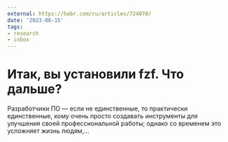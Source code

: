 ```yaml
---
external: https://habr.com/ru/articles/724070/
date: '2023-08-15'
tags:
- research
- inbox
---
```


# Итак, вы установили fzf. Что дальше?

Разработчики ПО — если не единственные, то практически единственные, кому очень просто создавать инструменты для улучшения своей профессиональной работы; однако со временем это усложняет жизнь людям,...
